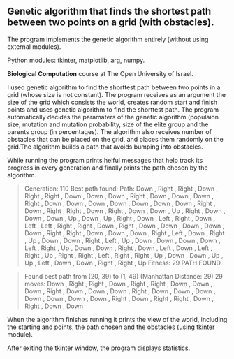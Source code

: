 Genetic algorithm that finds the shortest path between two points on a grid (with obstacles).
---------------------------------------------------------------------------------------------
The program implements the genetic algorithm entirely (without using external modules).

Python modules: tkinter, matplotlib, arg, numpy.

**Biological Computation** course at The Open University of Israel.

I used genetic algorithm to find the shorttest path between two points in a grid (whose size is not constant).
The program receives as an argument the size of the grid which consists the world, creates random start and finish points and uses genetic algorithm to find the shorttest path.
The program automatically decides the paramaters of the genetic algorithm (populaion size, mutation and mutation probability, size of the elite group and the parents group (in percentages).
The algorithm also receives number of obstacles that can be placed on the grid, and places them randomly on the grid.The algorithm builds a path that avoids bumping into obstacles.

While running the program prints helful messages that help track its progress in every generation and finally prints the path chosen by the algorithm.
>Generation: 110	Best path found: Path: Down , Right , Right , Down , Right , Right , Down , Down , Down , Right , Down , Down , Down , Right , Down , Down , Down , Down , Down , Down , Down , Right , Down , Right , Right , Down , Right , Down , Down , Up , Right , Down , Down , Down , Up , Down , Up , Right , Down , Left , Right , Down , Left , Left , Right , Right , Down , Right , Down , Down , Down , Down , Down , Right , Right , Down , Down , Down , Right , Left , Down , Right , Up , Down , Down , Right , Left , Up , Down , Down , Down , Down , Left , Right , Up , Down , Down , Right , Down , Left , Down , Left , Right , Up , Right , Right , Left , Right , Right , Up , Down , Down , Up , Up , Left , Down , Down , Right , Right , Up
Fitness: 29	
PATH FOUND.

>Found best path from (20, 39) to (1, 49)
(Manhattan Distance: 29)
29 moves: Down , Right , Right , Down , Right , Right , Down , Down , Down , Right , Down , Down , Down , Right , Down , Down , Down , Down , Down , Down , Down , Right , Down , Right , Right , Down , Right , Down , Down


When the algorithm finishes running it prints the view of the world, including the starting and points, the path chosen and the obstacles (using tkinter module).

After exiting the tkinter window, the program displays statistics.
